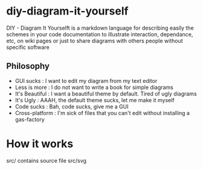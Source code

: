 diy-diagram-it-yourself
=======================

DIY - Diagram It Yourselft is a markdown language for describing easily the schemes in your code documentation to illustrate interaction, dependance, etc, on wiki pages or just to share diagrams with others people without specific software 

## Philosophy

+ GUI sucks : I want to edit my diagram from my text editor
+ Less is more : I do not want to write a book for simple diagrams
+ It's Beautiful : I want a beautiful theme by default. Tired of ugly diagrams
+ It's Ugly : AAAH, the default theme sucks, let me make it myself
+ Code sucks : Bah, code sucks, give me a GUI
+ Cross-platform : I'm sick of files that you can't edit without installing a gas-factory

# How it works

src/ contains source file
src/svg